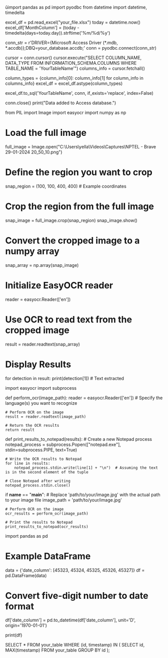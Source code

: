 ŭimport pandas as pd
import pyodbc
from datetime import datetime, timedelta

excel_df = pd.read_excel("your_file.xlsx")
today = datetime.now()
excel_df['MonthColumn'] = (today - timedelta(days=today.day)).strftime('%m/%d/%y')

conn_str = r'DRIVER={Microsoft Access Driver (*.mdb, *.accdb)};DBQ=your_database.accdb;'
conn = pyodbc.connect(conn_str)

cursor = conn.cursor()
cursor.execute("SELECT COLUMN_NAME, DATA_TYPE FROM INFORMATION_SCHEMA.COLUMNS WHERE TABLE_NAME = 'YourTableName'")
columns_info = cursor.fetchall()

column_types = {column_info[0]: column_info[1] for column_info in columns_info}
excel_df = excel_df.astype(column_types)

excel_df.to_sql('YourTableName', conn, if_exists='replace', index=False)

conn.close()
print("Data added to Access database.")




from PIL import Image
import easyocr
import numpy as np

# Load the full image
full_image = Image.open("C:\\Users\\yella\\Videos\\Captures\\NPTEL - Brave 29-01-2024 20_50_10.png")

# Define the region you want to crop
snap_region = (100, 100, 400, 400)  # Example coordinates

# Crop the region from the full image
snap_image = full_image.crop(snap_region)
snap_image.show()

# Convert the cropped image to a numpy array
snap_array = np.array(snap_image)

# Initialize EasyOCR reader
reader = easyocr.Reader(['en'])

# Use OCR to read text from the cropped image
result = reader.readtext(snap_array)

# Display Results
for detection in result:
    print(detection[1])  # Text extracted







import easyocr
import subprocess

def perform_ocr(image_path):
    reader = easyocr.Reader(['en'])  # Specify the language(s) you want to recognize

    # Perform OCR on the image
    result = reader.readtext(image_path)

    # Return the OCR results
    return result

def print_results_to_notepad(results):
    # Create a new Notepad process
    notepad_process = subprocess.Popen(["notepad.exe"], stdin=subprocess.PIPE, text=True)

    # Write the OCR results to Notepad
    for line in results:
        notepad_process.stdin.write(line[1] + "\n")  # Assuming the text is in the second element of the tuple

    # Close Notepad after writing
    notepad_process.stdin.close()

if __name__ == "__main__":
    # Replace 'path/to/your/image.jpg' with the actual path to your image file
    image_path = 'path/to/your/image.jpg'

    # Perform OCR on the image
    ocr_results = perform_ocr(image_path)

    # Print the results to Notepad
    print_results_to_notepad(ocr_results)
import pandas as pd

# Example DataFrame
data = {'date_column': [45323, 45324, 45325, 45326, 45327]}
df = pd.DataFrame(data)

# Convert five-digit number to date format
df['date_column'] = pd.to_datetime(df['date_column'], unit='D', origin='1970-01-01')

print(df)



SELECT *
FROM your_table
WHERE (id, timestamp) IN (
    SELECT id, MAX(timestamp)
    FROM your_table
    GROUP BY id
);

